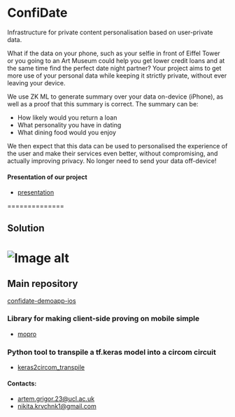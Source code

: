 # ConfiDate
Infrastructure for private content personalisation based on user-private data.

What if the data on your phone, such as your selfie in front of Eiffel Tower or you going to an Art Museum could help you get lower credit loans and at the same time find the perfect date night partner? Your project aims to get more use of your personal data while keeping it strictly private, without ever leaving your device. 

We use ZK ML to generate summary over your data on-device (iPhone), as well as a proof that this summary is correct. The summary can be:
- How likely would you return a loan
- What personality you have in dating
- What dining food would you enjoy

We then expect that this data can be used to personalised the experience of the user and make their services even better, without compromising, and actually improving privacy. No longer need to send your data off-device!

#### Presentation of our project
- [presentation](https://github.com/ConfidentiOxford/.github/blob/main/presentation_of_team.pdf)

==============
## Solution
![Image alt](https://github.com/ConfidentiOxford/.github/blob/main/short_solution.png)
==============
## Main repository
 [confidate-demoapp-ios](https://github.com/ConfidentiOxford/confidate-demoapp-ios)
 

### Library for making client-side proving on mobile simple
- [mopro](https://github.com/ConfidentiOxford/mopro)

### Python tool to transpile a tf.keras model into a circom circuit
- [keras2circom_transpile](https://github.com/ConfidentiOxford/keras2circom_transpile)


#### Contacts:
- artem.grigor.23@ucl.ac.uk
- nikita.krvchnk1@gmail.com
